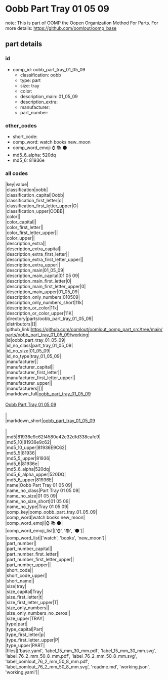 # Oobb Part Tray 01 05 09  

note: This is part of OOMP the Oopen Organization Method For Parts. For more details: https://github.com/oomlout/oomp_base

##  part details





### id
* oomp_id: oobb_part_tray_01_05_09
  * classification: oobb
  * type: part
  * size: tray
  * color: 
  * description_main: 01_05_09
  * description_extra: 
  * manufacturer: 
  * part_number: 

### other_codes
* short_code: 
* oomp_word: watch books new_moon
* oomp_word_emoji :watch: :books: :new_moon:
* md5_6_alpha: 520dq
* md5_6: 81936e

### all codes 
|key|value|  
|classification|oobb|  
|classification_capital|Oobb|  
|classification_first_letter|o|  
|classification_first_letter_upper|O|  
|classification_upper|OOBB|  
|color||  
|color_capital||  
|color_first_letter||  
|color_first_letter_upper||  
|color_upper||  
|description_extra||  
|description_extra_capital||  
|description_extra_first_letter||  
|description_extra_first_letter_upper||  
|description_extra_upper||  
|description_main|01_05_09|  
|description_main_capital|01 05 09|  
|description_main_first_letter|0|  
|description_main_first_letter_upper|0|  
|description_main_upper|01_05_09|  
|description_only_numbers|010509|  
|description_only_numbers_short|11k|  
|description_or_color|11k|  
|description_or_color_upper|11K|  
|directory|parts/oobb_part_tray_01_05_09|  
|distributors|[]|  
|github_link|https://github.com/oomlout/oomlout_oomp_part_src/tree/main/parts/oobb_part_tray_01_05_09/working|  
|id|oobb_part_tray_01_05_09|  
|id_no_class|part_tray_01_05_09|  
|id_no_size|01_05_09|  
|id_no_type|tray_01_05_09|  
|manufacturer||  
|manufacturer_capital||  
|manufacturer_first_letter||  
|manufacturer_first_letter_upper||  
|manufacturer_upper||  
|manufacturers|[]|  
|markdown_full|[oobb_part_tray_01_05_09](https://github.com/oomlout/oomlout_oomp_part_src/tree/main/parts/oobb_part_tray_01_05_09/working)<br>[](https://github.com/oomlout/oomlout_oomp_part_src/tree/main/parts/oobb_part_tray_01_05_09/working)<br>[Oobb Part Tray 01 05 09](https://github.com/oomlout/oomlout_oomp_part_src/tree/main/parts/oobb_part_tray_01_05_09/working)<br><br>|  
|markdown_short|[oobb_part_tray_01_05_09](https://github.com/oomlout/oomlout_oomp_part_src/tree/main/parts/oobb_part_tray_01_05_09/working)<br><br>|  
|md5|81936e9c62f4580e42e32dfd338cafc9|  
|md5_10|81936e9c62|  
|md5_10_upper|81936E9C62|  
|md5_5|81936|  
|md5_5_upper|81936|  
|md5_6|81936e|  
|md5_6_alpha|520dq|  
|md5_6_alpha_upper|520DQ|  
|md5_6_upper|81936E|  
|name|Oobb Part Tray 01 05 09|  
|name_no_class|Part Tray 01 05 09|  
|name_no_size|01 05 09|  
|name_no_size_short|01 05 09|  
|name_no_type|Tray 01 05 09|  
|oomp_key|oomp_oobb_part_tray_01_05_09|  
|oomp_word|watch books new_moon|  
|oomp_word_emoji|:watch: :books: :new_moon:|  
|oomp_word_emoji_list|[':watch:', ':books:', ':new_moon:']|  
|oomp_word_list|['watch', 'books', 'new_moon']|  
|part_number||  
|part_number_capital||  
|part_number_first_letter||  
|part_number_first_letter_upper||  
|part_number_upper||  
|short_code||  
|short_code_upper||  
|short_name||  
|size|tray|  
|size_capital|Tray|  
|size_first_letter|t|  
|size_first_letter_upper|T|  
|size_only_numbers||  
|size_only_numbers_no_zeros||  
|size_upper|TRAY|  
|type|part|  
|type_capital|Part|  
|type_first_letter|p|  
|type_first_letter_upper|P|  
|type_upper|PART|  
|files|['base.yaml', 'label_15_mm_30_mm.pdf', 'label_15_mm_30_mm.svg', 'label_76_2_mm_50_8_mm.pdf', 'label_76_2_mm_50_8_mm.svg', 'label_oomlout_76_2_mm_50_8_mm.pdf', 'label_oomlout_76_2_mm_50_8_mm.svg', 'readme.md', 'working.json', 'working.yaml']|  
